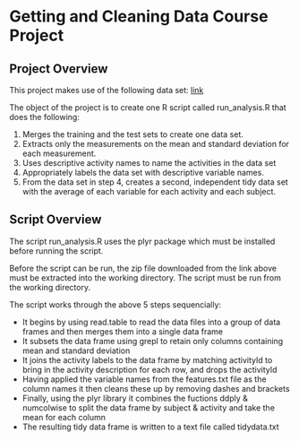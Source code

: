 # Getting and Cleaning Data Course Project

## Project Overview

This project makes use of the following data set:
[link](http://archive.ics.uci.edu/ml/datasets/Human+Activity+Recognition+Using+Smartphones)

The object of the project is to create one R script called run_analysis.R that does the following:
1.	Merges the training and the test sets to create one data set.
2.	Extracts only the measurements on the mean and standard deviation for each measurement. 
3.	Uses descriptive activity names to name the activities in the data set
4.	Appropriately labels the data set with descriptive variable names. 
5.	From the data set in step 4, creates a second, independent tidy data set with the average of each variable for each activity and each subject.

## Script Overview

The script run_analysis.R uses the plyr package which must be installed before running the script.

Before the script can be run, the zip file downloaded from the link above must be extracted into the working directory. The script must be run from the working directory.

The script works through the above 5 steps sequencially:
* It begins by using read.table to read the data files into a group of data frames and then merges them into a single data frame
* It subsets the data frame using grepl to retain only columns containing mean and standard deviation
* It joins the activity labels to the data frame by matching activityId to bring in the activity description for each row, and drops the activityId
* Having applied the variable names from the features.txt file as the column names it then cleans these up by removing dashes and brackets
* Finally, using the plyr library it combines the fuctions ddply & numcolwise to split the data frame by subject & activity and take the mean for each column
* The resulting tidy data frame is written to a text file called tidydata.txt
